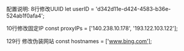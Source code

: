 配置说明:
8行修改UUID              let userID = 'd342d11e-d424-4583-b36e-524ab1f0afa4';

10行修改固定IP            const proxyIPs = ['140.238.10.178', '193.122.103.122'];

129行	修改伪装网站	      const hostnames = ['www.bing.com'];
